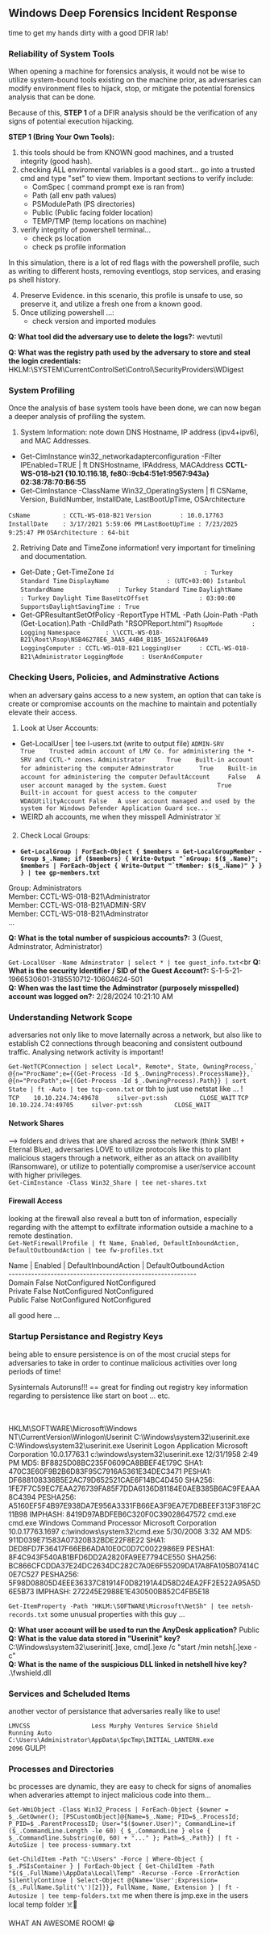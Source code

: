 ## Windows Deep Forensics Incident Response ##
time to get my hands dirty with a good DFIR lab! <br>

### Reliability of System Tools ###
When opening a machine for forensics analysis, it would not be wise to utilize system-bound tools existing on the machine prior, as adversaries can modify environment files to hijack, stop, or mitigate the potential forensics analysis that can be done. <br>

Because of this, __STEP 1__ of a DFIR analysis should be the verification of any signs of potential execution hijacking.

__STEP 1 (Bring Your Own Tools):__
1. this tools should be from KNOWN good machines, and a trusted integrity (good hash).
2. checking ALL enviromental variables is a good start... go into a trusted cmd and type "set" to view them. Important sections to verify include:
    - ComSpec (  command prompt exe is ran from)
    - Path (all env path values)
    - PSModulePath (PS directories)
    - Public (Public facing folder location)
    - TEMP/TMP (temp locations on machine)
3. verify integrity of powershell terminal... 
    - check ps location
    - check ps profile information

In this simulation, there is a lot of red flags with the powershell profile, such as writing to different hosts, removing eventlogs, stop services, and erasing ps shell history. <br>

4. Preserve Evidence. in this scenario, this profile is unsafe to use, so preserve it, and utilize a fresh one from a known good. 
5. Once utilizing powershell ...:
    - check version and imported modules

__Q: What tool did the adversary use to delete the logs?:__ wevtutil <br>

__Q: What was the registry path used by the adversary to store and steal the login credentials:__ HKLM:\SYSTEM\CurrentControlSet\Control\SecurityProviders\WDigest <br>

### System Profiling ###
Once the analysis of base system tools have been done, we can now began a deeper analysis of profiling the system. <br>
1. System Information: note down DNS Hostname, IP address (ipv4+ipv6), and MAC Addresses. 
- Get-CimInstance win32_networkadapterconfiguration -Filter IPEnabled=TRUE | ft DNSHostname, IPAddress, MACAddress
__CCTL-WS-018-b21 {10.10.116.18, fe80::9cb4:51e1:9567:943a} 02:38:78:70:B6:55__
- Get-CimInstance -ClassName Win32_OperatingSystem | fl CSName, Version, BuildNumber, InstallDate, LastBootUpTime, OSArchitecture

``` CsName         : CCTL-WS-018-B21 ```
``` Version        : 10.0.17763 ```
``` InstallDate    : 3/17/2021 5:59:06 PM ```
``` LastBootUpTime : 7/23/2025 9:25:47 PM ```
``` OSArchitecture : 64-bit ```

2. Retriving Date and TimeZone information! very important for timelining and documentation. 
- Get-Date ; Get-TimeZone
``` Id                         : Turkey Standard Time ```
``` DisplayName                : (UTC+03:00) Istanbul ```
``` StandardName               : Turkey Standard Time ```
``` DaylightName               : Turkey Daylight Time ```
``` BaseUtcOffset              : 03:00:00 ```
``` SupportsDaylightSavingTime : True ```
- Get-GPResultantSetOfPolicy -ReportType HTML -Path (Join-Path -Path (Get-Location).Path -ChildPath "RSOPReport.html")
``` RsopMode        : Logging ```
``` Namespace       : \\CCTL-WS-018-B21\Root\Rsop\NSB46278E6_3AA5_44B4_B1B5_1652A1F06A49 ```
``` LoggingComputer : CCTL-WS-018-B21 ```
``` LoggingUser     : CCTL-WS-018-B21\Administrator ```
``` LoggingMode     : UserAndComputer ```

### Checking Users, Policies, and Adminstrative Actions ###
when an adversary gains access to a new system, an option that can take is create or compromise accounts on the machine to maintain and potentially elevate their access. <br>
1. Look at User Accounts:
- Get-LocalUser | tee l-users.txt (write to output file)
``` ADMIN-SRV          True    Trusted admin account of LMV Co. for administering the *-SRV and CCTL-* zones. ```
```Administrator      True    Built-in account for administering the computer```
```Adminstrator       True    Built-in account for administering the computer```
```DefaultAccount     False   A user account managed by the system.```
```Guest              True    Built-in account for guest access to the computer```
```WDAGUtilityAccount False   A user account managed and used by the system for Windows Defender Application Guard sce...```
- WEIRD ah accounts, me when they misspell Administrator ☠️
2. Check Local Groups:
- __``Get-LocalGroup | ForEach-Object { $members = Get-LocalGroupMember -Group $_.Name; if ($members) { Write-Output "`nGroup: $($_.Name)"; $members | ForEach-Object { Write-Output "`tMember: $($_.Name)" } } } | tee gp-members.txt``__

Group: Administrators <br>
	Member: CCTL-WS-018-B21\Administrator <br>
	Member: CCTL-WS-018-B21\ADMIN-SRV <br>
	Member: CCTL-WS-018-B21\Adminstrator <br>
...
<br>

__Q: What is the total number of suspicious accounts?:__ 3 (Guest, Adminstrator, Administrator)<br>

``Get-LocalUser -Name Adminstrator | select * | tee guest_info.txt``<br
__Q: What is the security Identifier / SID of the Guest Account?:__ S-1-5-21-1966530601-3185510712-10604624-501 <br>
__Q: When was the last time the Adminstrator (purposely misspelled) account was logged on?:__ 2/28/2024 10:21:10 AM <br>

### Understanding Network Scope ###
adversaries not only like to move laternally across a network, but also like to establish C2 connections through beaconing and consistent outbound traffic. Analysing network activity is important! <br>

```Get-NetTCPConnection | select Local*, Remote*, State, OwningProcess,` @{n="ProcName";e={(Get-Process -Id $_.OwningProcess).ProcessName}},` @{n="ProcPath";e={(Get-Process -Id $_.OwningProcess).Path}} | sort State | ft -Auto | tee tcp-conn.txt```
or tbh to just use netstat like ... !<br>
`TCP    10.10.224.74:49678     silver-pvt:ssh         CLOSE_WAIT`
`TCP    10.10.224.74:49705     silver-pvt:ssh         CLOSE_WAIT`

#### Network Shares ###
--> folders and drives that are shared across the network (think SMB! + Eternal Blue), adversaries LOVE to utilize protocols like this to plant malicious stagers through a network, either as an attack on availiblity (Ransomware), or utilize to potentially compromise a user/service account with higher privileges. <br>
`` Get-CimInstance -Class Win32_Share | tee net-shares.txt ``

#### Firewall Access ####
looking at the firewall also reveal a butt ton of information, especially regarding with the attempt to exfiltrate information outside a machine to a remote destination. <br>
`` Get-NetFirewallProfile | ft Name, Enabled, DefaultInboundAction, DefaultOutboundAction | tee fw-profiles.txt ``

Name | Enabled | DefaultInboundAction | DefaultOutboundAction <br>
---------------------------------------------------------- <br>
Domain    False        NotConfigured         NotConfigured <br>
Private   False        NotConfigured         NotConfigured <br>
Public    False        NotConfigured         NotConfigured <br>

all good here ... <br>

### Startup Persistance and Registry Keys ###
being able to ensure persistence is on of the most crucial steps for adversaries to take in order to continue malicious activities over long periods of time! <br>

Sysinternals Autoruns!!! == great for finding out registry key information regarding to persistence like start on boot ... etc. <br>

<br><br>
HKLM\SOFTWARE\Microsoft\Windows NT\CurrentVersion\Winlogon\Userinit
   C:\Windows\system32\userinit.exe
     C:\Windows\system32\userinit.exe
     Userinit Logon Application
     Microsoft Corporation
     10.0.17763.1
     c:\windows\system32\userinit.exe
     12/31/1958 2:49 PM
     MD5:      BF8825D08BC235F0609CA8BBEF4E179C
     SHA1:     470C3E60F9B2B6D83F95C7916A5361E34DEC3471
     PESHA1:   DF688108336B5E2AC79D652521CAE6F14BC4D450
     SHA256:   1FE7F7C59EC7EAA276739FA85F7DDA6136D81184E0AEB385B6AC9FEAAA8C4394
     PESHA256: A5160EF5F4B97E938DA7E956A3331FB66EA3F9EA7E7D8BEEF313F318F2C11B98
     IMPHASH:  8419D97ABDFEB6C320F0C39028647572
   cmd.exe
     cmd.exe
     Windows Command Processor
     Microsoft Corporation
     10.0.17763.1697
     c:\windows\system32\cmd.exe
     5/30/2008 3:32 AM
     MD5:      911D039E71583A07320B32BDE22F8E22
     SHA1:     DED8FD7F36417F66EB6ADA10E0C0D7C0022986E9
     PESHA1:   8F4C943F540AB1BFD6DD2A2820FA9EE7794CE550
     SHA256:   BC866CFCDDA37E24DC2634DC282C7A0E6F55209DA17A8FA105B07414C0E7C527
     PESHA256: 5F98D08805D4EEE36337C81914F0D82191A4D58D24EA2FF2E522A95A5D6E5B73
     IMPHASH:  272245E2988E1E430500B852C4FB5E18
<br>

`` Get-ItemProperty -Path "HKLM:\SOFTWARE\Microsoft\NetSh" | tee netsh-records.txt `` 
some unusual properties with this guy ... <br>

__Q: What user account will be used to run the AnyDesk application?__ Public <br>
__Q: What is the value data stored in "Userinit" key?__ C:\Windows\system32\userinit[.]exe, cmd[.]exe /c "start /min netsh[.]exe -c" <br>
__Q: What is the name of the suspicious DLL linked in netshell hive key?__ .\fwshield.dll <br>

### Services and Scheluded Items ###
another vector of persistance that adversaries really like to use! <br>

`LMVCSS                 Less Murphy Ventures Service Shield              Running Auto      C:\Users\Administrator\AppData\SpcTmp\INITIAL_LANTERN.exe                            2096` GULP! <br>

### Processes and Directories ###
bc processes are dynamic, they are easy to check for signs of anomalies when adveraries attempt to inject malicious code into them... <br>

``` Get-WmiObject -Class Win32_Process | ForEach-Object {$owner = $_.GetOwner(); [PSCustomObject]@{Name=$_.Name; PID=$_.ProcessId; P_PID=$_.ParentProcessID; User="$($owner.User)"; CommandLine=if ($_.CommandLine.Length -le 60) { $_.CommandLine } else { $_.Commandline.Substring(0, 60) + "..." }; Path=$_.Path}} | ft -AutoSize | tee process-summary.txt ```

``` Get-ChildItem -Path "C:\Users" -Force | Where-Object { $_.PSIsContainer } | ForEach-Object { Get-ChildItem -Path "$($_.FullName)\AppData\Local\Temp" -Recurse -Force -ErrorAction SilentlyContinue | Select-Object @{Name='User';Expression={$_.FullName.Split('\')[2]}}, FullName, Name, Extension } | ft -Autosize | tee temp-folders.txt ``` 
me when there is jmp.exe in the users local temp folder ☠️🫡 <br>

WHAT AN AWESOME ROOM! 😁